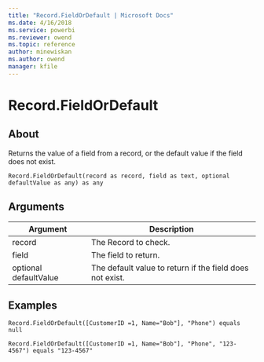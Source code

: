 ```yaml
---
title: "Record.FieldOrDefault | Microsoft Docs"
ms.date: 4/16/2018
ms.service: powerbi
ms.reviewer: owend
ms.topic: reference
author: minewiskan
ms.author: owend
manager: kfile
---
```

# Record.FieldOrDefault

  
## About  
Returns the value of a field from a record, or the default value if the field does not exist.  
  
```  
Record.FieldOrDefault(record as record, field as text, optional defaultValue as any) as any  
```  
  
## Arguments  
  
|Argument|Description|  
|------------|---------------|  
|record|The Record to check.|  
|field|The field to return.|  
|optional defaultValue|The default value to return if the field does not exist.|  
  
## Examples  
  
```  
Record.FieldOrDefault([CustomerID =1, Name="Bob"], "Phone") equals null  
```  
  
```  
Record.FieldOrDefault([CustomerID =1, Name="Bob"], "Phone", "123-4567") equals "123-4567"  
```  

